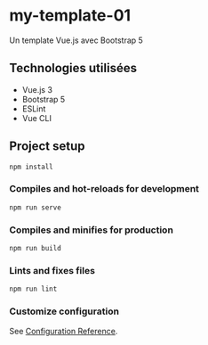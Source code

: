 # my-template-01
Un template Vue.js avec Bootstrap 5

## Technologies utilisées
- Vue.js 3
- Bootstrap 5
- ESLint
- Vue CLI

## Project setup
```
npm install
```

### Compiles and hot-reloads for development
```
npm run serve
```

### Compiles and minifies for production
```
npm run build
```

### Lints and fixes files
```
npm run lint
```

### Customize configuration
See [Configuration Reference](https://cli.vuejs.org/config/).
